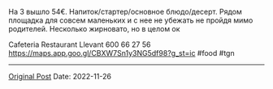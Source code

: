 На 3 вышло 54€. Напиток/стартер/основное блюдо/десерт. Рядом площадка для совсем маленьких и с нее не убежать не пройдя мимо родителей. Несколько жирновато, но в целом ок

Cafeteria Restaurant Llevant
600 66 27 56
https://maps.app.goo.gl/CBXW7Sn1y3NG5df98?g_st=ic #food #tgn

---
[Original Post](https://t.me/lev2tarragona/639)
Date: 2022-11-26
